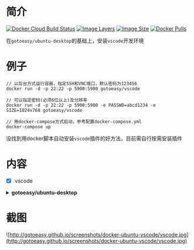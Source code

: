 # 简介

[![Docker Cloud Build Status](https://img.shields.io/docker/cloud/build/gotoeasy/vscode)](https://hub.docker.com/r/gotoeasy/vscode)
[![Image Layers](https://img.shields.io/microbadger/layers/gotoeasy/vscode)](https://hub.docker.com/r/gotoeasy/vscode)
[![Image Size](https://img.shields.io/microbadger/image-size/gotoeasy/vscode)](https://hub.docker.com/r/gotoeasy/vscode)
[![Docker Pulls](https://img.shields.io/docker/pulls/gotoeasy/vscode)](https://hub.docker.com/r/gotoeasy/vscode)

在`gotoeasy/ubuntu-desktop`的基础上，安装`vscode`开发环境

# 例子
```
// 以后台方式运行容器，指定SSH和VNC端口，默认密码为123456
docker run -d -p 22:22 -p 5900:5900 gotoeasy/vscode

// 可以指定密码(必须6位以上)及分辨率
docker run -d -p 22:22 -p 5900:5900 -e PASSWD=abcd1234 -e SIZE=1024x768 gotoeasy/vscode

// 用docker-compose方式启动，参考配置docker-compose.yml
docker-compose up
```
没找到用docker脚本自动安装`vscode`插件的好方法，目前需自行按需安装插件


# 内容

- [x] vscode

<details>
<summary><strong>gotoeasy/ubuntu-desktop</strong></summary>

- [x] `ubuntu:18.04`
- [x] 用户：`root`
- [x] 默认SSH密码：`123456`
- [x] 默认VNC密码：`123456`
- [x] 预装XRDP，但window的远程桌面连接性能较差所以未启动，需要时自行开启`service xrdp start`，默认端口`3389`
- [x] 预装`wget`、`curl`、`firefox`等少许常用软件
- [x] 时区`Asia/Shanghai`
- [x] 中文桌面环境`xfce`
- [x] 中文输入法
- [x] VNC远程桌面连接时支持和本机之间相互复制粘贴文本
</details>

# 截图
![http://gotoeasy.github.io/screenshots/docker-ubuntu-vscode/vscode.jpg](http://gotoeasy.github.io/screenshots/docker-ubuntu-vscode/vscode.jpg)
